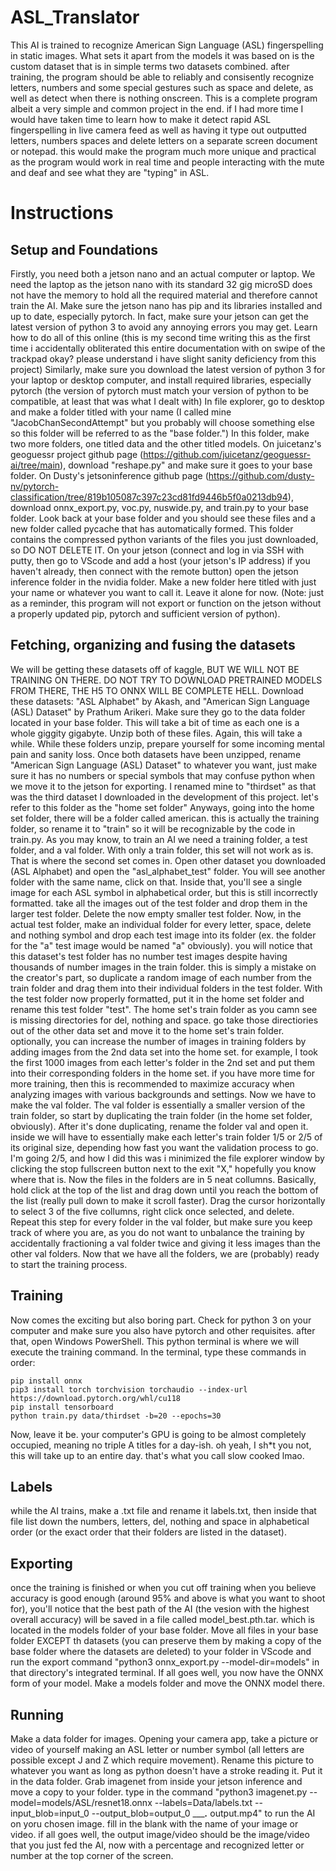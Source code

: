 # ASL_Translator
This AI is trained to recognize American Sign Language (ASL) fingerspelling in static images. What sets it apart from the models it was based on is the custom dataset that is in simple terms two datasets combined. after training, the program should be able to reliably and consisently recognize letters, numbers and some special gestures such as space and delete, as well as detect when there is nothing onscreen. This is a complete program albeit a very simple and common project in the end. if I had more time I would have taken time to learn how to make it detect rapid ASL fingerspelling in live camera feed
as well as having it type out outputted letters, numbers spaces and delete letters on a separate screen document or notepad. this would make the program much more unique and practical as the program would work in real time and people interacting with the mute and deaf and see what they are "typing" in ASL.
# Instructions
## Setup and Foundations
Firstly, you need both a jetson nano and an actual computer or laptop. We need the laptop as the jetson nano with its standard 32 gig microSD does not have the memory to hold all the required material and therefore cannot train the AI.
Make sure the jetson nano has pip and its libraries installed and up to date, especially pytorch. In fact, make sure your jetson can get the latest version of python 3 to avoid any annoying errors you may get. Learn how to do all of this online (this is my second time writing this as the first time i accidentally obliterated this entire documentation with on swipe of the trackpad okay? please understand i have slight sanity deficiency from this project)
Similarly, make sure you download the latest version of python 3 for your laptop or desktop computer, and install required libraries, especially pytorch (the version of pytorch must match your version of python to be compatible, at least that was what I dealt with)
In file explorer, go to desktop and make a folder titled with your name (I called mine "JacobChanSecondAttempt" but you probably will choose something else so this folder will be referred to as the "base folder.")
In this folder, make two more folders, one titled data and the other titled models. 
On juicetanz's geoguessr project github page (https://github.com/juicetanz/geoguessr-ai/tree/main), download "reshape.py" and make sure it goes to your base folder. 
On Dusty's jetsoninference github page (https://github.com/dusty-nv/pytorch-classification/tree/819b105087c397c23cd81fd9446b5f0a0213db94), download onnx_export.py, voc.py, nuswide.py, and train.py to your base folder. 
Look back at your base folder and you should see these files and a new folder called pycache that has automatically formed. This folder contains the compressed python variants of the files you just downloaded, so DO NOT DELETE IT.
On your jetson (connect and log in via SSH with putty, then go to VScode and add a host (your jetson's IP address) if you haven't already, then connect with the remote button) open the jetson inference folder in the nvidia folder. Make a new folder here titled with just your name or whatever you want to call it. Leave it alone for now. 
(Note: just as a reminder, this program will not export or function on the jetson without a properly updated pip, pytorch and sufficient version of python). 
## Fetching, organizing and fusing the datasets
We will be getting these datasets off of kaggle, BUT WE WILL NOT BE TRAINING ON THERE. DO NOT TRY TO DOWNLOAD PRETRAINED MODELS FROM THERE, THE H5 TO ONNX WILL BE COMPLETE HELL.
Download these datasets: "ASL Alphabet" by Akash, and "American Sign Language (ASL) Dataset" by Prathum Arikeri. Make sure they go to the data folder located in your base folder. This will take a bit of time as each one is a whole giggity gigabyte.
Unzip both of these files. Again, this will take a while. While these folders unzip, prepare yourself for some incoming mental pain and sanity loss. 
Once both datasets have been unzipped, rename "American Sign Language (ASL) Dataset" to whatever you want, just make sure it has no numbers or special symbols that may confuse python when we move it to the jetson for exporting. I renamed mine to "thirdset" as that was the third dataset I downloaded in the development of this project. let's refer to this folder as the "home set folder"
Anyways, going into the home set folder, there will be a folder called american. this is actually the training folder, so rename it to "train" so it will be recognizable by the code in train.py.
As you may know, to train an AI we need a training folder, a test folder, and a val folder. With only a train folder, this set will not work as is. That is where the second set comes in. Open other dataset you downloaded (ASL Alphabet) and open the "asl_alphabet_test" folder. You will see another folder with the same name, click on that. Inside that, you'll see a single image for each ASL symbol in alphabetical order, but this is still incorrectly formatted. take all the images out of the test folder and drop them in the larger test folder. Delete the now empty smaller test folder. Now, in the actual test folder, make an individual folder for every letter, space, delete and nothing symbol and drop each test image into its folder (ex. the folder for the "a" test image would be named "a" obviously).
you will notice that this dataset's test folder has no number test images despite having thousands of number images in the train folder. this is simply a mistake on the creator's part, so duplicate a random image of each number from the train folder and drag them into their individual folders in the test folder. With the test folder now properly formatted, put it in the home set folder and rename this test folder "test".
The home set's train folder as you camn see is missing directories for del, nothing and space. go take those directiories out of the other data set and move it to the home set's train folder. optionally, you can increase the number of images in training folders by adding images from the 2nd data set into the home set. for example, I took the first 1000 images from each letter's folder in the 2nd set and put them into their corresponding folders in the home set. if you have more time for more training, then this is recommended to maximize accuracy when analyzing images with various backgrounds and settings.
Now we have to make the val folder. The val folder is essentially a smaller version of the train folder, so start by duplicating the train folder (in the home set folder, obviously). After it's done duplicating, rename the folder val and open it. inside we will have to essentially make each letter's train folder 1/5 or 2/5 of its original size, depending how fast you want the validation process to go. I'm going 2/5, and how I did this was i minimized the file explorer window by clicking the stop fullscreen button next to the exit "X," hopefully you know where that is. Now the files in the folders are in 5 neat collumns. Basically, hold click at the top of the list and drag down until you reach the bottom of the list (really pull down to make it scroll faster). Drag the cursor horizontally to select 3 of the five collumns, right click once selected, and delete. Repeat this step for every folder in the val folder, but make sure you keep track of where you are, as you do not want to unbalance the training by accidentally fractioning a val folder twice and giving it less images than the other val folders.
Now that we have all the folders, we are (probably) ready to start the training process.
## Training
Now comes the exciting but also boring part. Check for python 3 on your computer and make sure you also have pytorch and other requisites. after that, open Windows PowerShell. This python terminal is where we will execute the training command. In the terminal, type these commands in order: 
```{bash}
pip install onnx 
pip3 install torch torchvision torchaudio --index-url https://download.pytorch.org/whl/cu118
pip install tensorboard
python train.py data/thirdset -b=20 --epochs=30 
```
Now, leave it be. your computer's GPU is going to be almost completely occupied, meaning no triple A titles for a day-ish. oh yeah, I sh*t you not, this will take up to an entire day. that's what you call slow cooked lmao. 
## Labels
while the AI trains, make a .txt file and rename it labels.txt, then inside that file list down the numbers, letters, del, nothing and space in alphabetical order (or the exact order that their folders are listed in the dataset). 
## Exporting
once the training is finished or when you cut off training when you believe accuracy is good enough (around 95% and above is what you want to shoot for), you'll notice that the best path of the AI (the vesion with the highest overall accuracy) will be saved in a file called model_best.pth.tar. which is located in the models folder of your base folder. Move all files in your base folder EXCEPT th datasets (you can preserve them by making a copy of the base folder where the datasets are deleted) to your folder in VScode and run the export command "python3 onnx_export.py --model-dir=models" in that directory's integrated terminal. If all goes well, you now have the ONNX form of your model. Make a models folder and move the ONNX model there.
## Running
Make a data folder for images. Opening your camera app, take a picture or video of yourself making an ASL letter or number symbol (all letters are possible except J and Z which require movement). Rename this picture to whatever you want as long as python doesn't have a stroke reading it. Put it in the data folder. Grab imagenet from inside your jetson inference and move a copy to your folder. type in the command "python3 imagenet.py --model=models/ASL/resnet18.onnx --labels=Data/labels.txt --input_blob=input_0 --output_blob=output_0 ______.___ output.mp4" to run the AI on yoru chosen image. fill in the blank with the name of your image or video. if all goes well, the output image/video should be the image/video that you just fed the AI, now with a percentage and recognized letter or number at the top corner of the screen.
